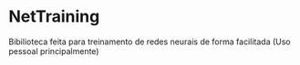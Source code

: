 # NetTraining
Bibilioteca feita para treinamento de redes neurais de forma facilitada (Uso pessoal principalmente)
